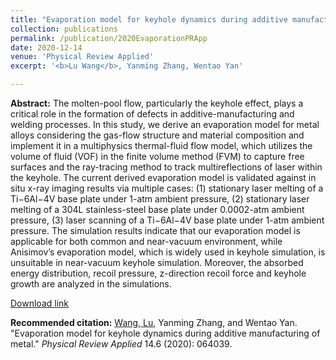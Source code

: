 ```yaml
---
title: "Evaporation model for keyhole dynamics during additive manufacturing of metal"
collection: publications
permalink: /publication/2020EvaporationPRApp
date: 2020-12-14
venue: 'Physical Review Applied'
excerpt: '<b>Lu Wang</b>, Yanming Zhang, Wentao Yan'

---
```

<b>Abstract:</b>
The molten-pool flow, particularly the keyhole effect, plays a critical role in the formation of defects in additive-manufacturing and welding processes. In this study, we derive an evaporation model for metal alloys considering the gas-flow structure and material composition and implement it in a multiphysics thermal-fluid flow model, which utilizes the volume of fluid (VOF) in the finite volume method (FVM) to capture free surfaces and the ray-tracing method to track multireflections of laser within the keyhole. The current derived evaporation model is validated against in situ x-ray imaging results via multiple cases: (1) stationary laser melting of a Ti−6Al−4V base plate under 1-atm ambient pressure, (2) stationary laser melting of a 304L stainless-steel base plate under 0.0002-atm ambient pressure, (3) laser scanning of a Ti−6Al−4V base plate under 1-atm ambient pressure. The simulation results indicate that our evaporation model is applicable for both common and near-vacuum environment, while Anisimov’s evaporation model, which is widely used in keyhole simulation, is unsuitable in near-vacuum keyhole simulation. Moreover, the absorbed energy distribution, recoil pressure, z-direction recoil force and keyhole growth are analyzed in the simulations.

[Download link](https://doi.org/10.1103/PhysRevApplied.14.064039)

<b>Recommended citation:</b>
<u>Wang, Lu</u>, Yanming Zhang, and Wentao Yan. "Evaporation model for keyhole dynamics during additive manufacturing of metal." <i>Physical Review Applied</i> 14.6 (2020): 064039.
